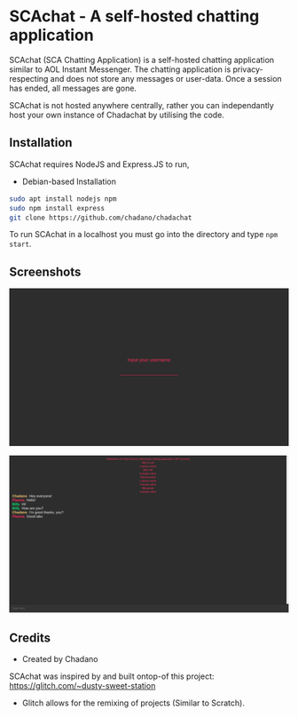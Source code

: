 # SCAchat - A self-hosted chatting application

SCAchat (SCA Chatting Application) is a self-hosted chatting application similar to AOL Instant Messenger. The chatting application is privacy-respecting and does not store any messages or user-data. Once a session has ended, all messages are gone.

SCAchat is not hosted anywhere centrally, rather you can independantly host your own instance of Chadachat by utilising the code.

## Installation

SCAchat requires NodeJS and Express.JS to run,

- Debian-based Installation

```sh
sudo apt install nodejs npm
sudo npm install express
git clone https://github.com/chadano/chadachat
```

To run SCAchat in a localhost you must go into the directory and type `npm start`.

## Screenshots

![Login Screen](https://github.com/Chadano/Chadachat/blob/main/Screenshots/2.png?raw=true)

![Chat window](https://github.com/Chadano/Chadachat/blob/main/Screenshots/1.png?raw=true)

## Credits

- Created by Chadano

SCAchat was inspired by and built ontop-of this project: https://glitch.com/~dusty-sweet-station 

- Glitch allows for the remixing of projects (Similar to Scratch).
